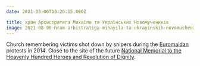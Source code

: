 ```yaml
---
date: 2021-08-06T13:20:15.000Z

title: храм Архистратига Михаїла та Українських Новомучеників
image: 2021-08-06-hram-arhistratiga-mihayila-ta-ukrayinskih-novomuchenikiv.jpg
---
```


Church remembering victims shot down by snipers during the [Euromaidan](https://en.wikipedia.org/wiki/Euromaidan) protests in 2014. Close to the site of the future [National Memorial to the Heavenly Hundred Heroes and Revolution of Dignity](https://maidanmuseum.org/en/node/345).

